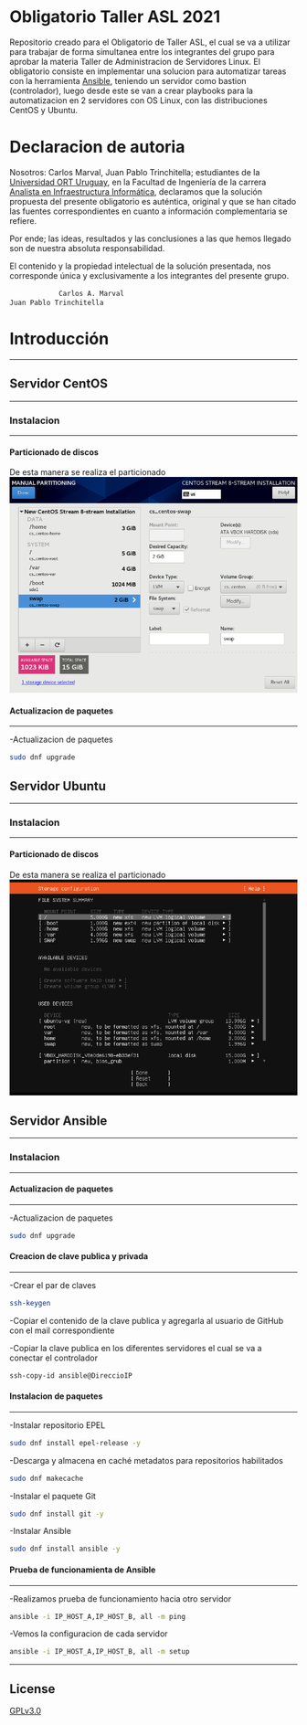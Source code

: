 # Obligatorio Taller ASL 2021
Repositorio creado para el Obligatorio de Taller ASL, el cual se va a utilizar para trabajar de forma simultanea entre los integrantes del grupo para aprobar la materia Taller de Administracion de Servidores Linux.
El obligatorio consiste en implementar una solucion para automatizar tareas con la herramienta [Ansible](https://www.ansible.com/), teniendo un servidor como bastion (controlador), luego desde este se van a crear playbooks para la automatizacion en 2 servidores con OS Linux, con las distribuciones CentOS y Ubuntu.

# Declaracion de autoria
Nosotros: Carlos Marval, Juan Pablo Trinchitella; estudiantes de la [Universidad ORT Uruguay](https://www.ort.edu.uy/), en la Facultad de Ingeniería de la carrera [Analista en Infraestructura Informática](https://fi.ort.edu.uy/analista-en-infraestructura-informatica), declaramos que la solución propuesta del presente obligatorio es auténtica, original y que se han citado las fuentes correspondientes en cuanto a información complementaria se refiere.

Por ende; las ideas, resultados y las conclusiones a las que hemos llegado son de nuestra absoluta responsabilidad.

El contenido y la propiedad intelectual de la solución presentada, nos corresponde única y exclusivamente a los integrantes del presente grupo.

                
                Carlos A. Marval                                              Juan Pablo Trinchitella

# Introducción
---

## Servidor CentOS
---
### Instalacion
---
#### Particionado de discos
De esta manera se realiza el particionado
![CentOS Particionado](img/CentOS_Particionado.png)

#### Actualizacion de paquetes
---
-Actualizacion de paquetes
```bash
sudo dnf upgrade

```


## Servidor Ubuntu
---
### Instalacion
---
#### Particionado de discos
De esta manera se realiza el particionado
![Ubuntu Particionado](img/Ubuntu_Particionado.png)

## Servidor Ansible
---
### Instalacion
---
#### Actualizacion de paquetes
---
-Actualizacion de paquetes
```bash
sudo dnf upgrade

```

#### Creacion de clave publica y privada
---
-Crear el par de claves
```bash
ssh-keygen

```
-Copiar el contenido de la clave publica y agregarla al usuario de GitHub con el mail correspondiente

-Copiar la clave publica en los diferentes servidores el cual se va a conectar el controlador
```bash
ssh-copy-id ansible@DireccioIP

```

#### Instalacion de paquetes
---
-Instalar repositorio EPEL
```bash
sudo dnf install epel-release -y

```
-Descarga y almacena en caché metadatos para repositorios habilitados 
```bash
sudo dnf makecache

```
-Instalar el paquete Git
```bash
sudo dnf install git -y

```

-Instalar Ansible
```bash
sudo dnf install ansible -y

```

#### Prueba de funcionamienta de Ansible
---
-Realizamos prueba de funcionamiento hacia otro servidor
```bash
ansible -i IP_HOST_A,IP_HOST_B, all -m ping

```
-Vemos la configuracion de cada servidor
```bash
ansible -i IP_HOST_A,IP_HOST_B, all -m setup

```



---

## License
[GPLv3.0](https://www.gnu.org/licenses/gpl-3.0.html)
